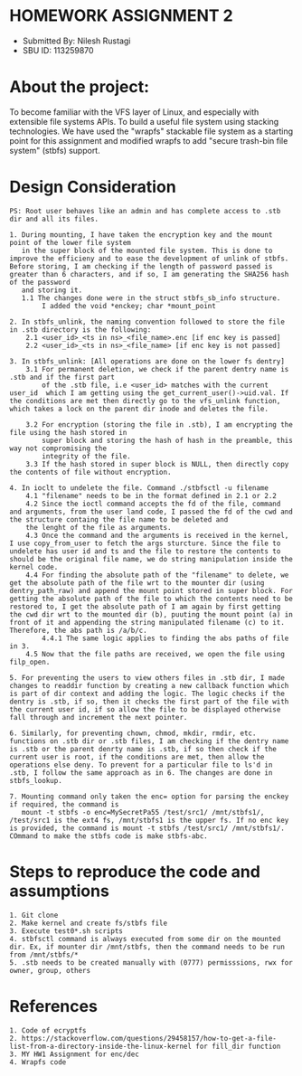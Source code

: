 # HOMEWORK ASSIGNMENT 2
* Submitted By: Nilesh Rustagi
* SBU ID: 113259870

# About the project:

To become familiar with the VFS layer of Linux, and especially with extensible file systems APIs. To build a useful file system using stacking technologies. 
We have used the "wrapfs" stackable file system as a starting point for this assignment and modified wrapfs to add "secure trash-bin file system" (stbfs) support.

# Design Consideration
    PS: Root user behaves like an admin and has complete access to .stb dir and all its files.

    1. During mounting, I have taken the encryption key and the mount point of the lower file system
       in the super block of the mounted file system. This is done to improve the efficieny and to ease the development of unlink of stbfs. Before storing, I am checking if the length of password passed is greater than 6 characters, and if so, I am generating the SHA256 hash of the password 
       and storing it. 
       1.1 The changes done were in the struct stbfs_sb_info structure.
            I added the void *enckey; char *mount_point

    2. In stbfs_unlink, the naming convention followed to store the file in .stb directory is the following:
        2.1 <user_id>_<ts in ns>_<file_name>.enc [if enc key is passed]
        2.2 <user_id>_<ts in ns>_<file_name> [if enc key is not passed]
    
    3. In stbfs_unlink: [All operations are done on the lower fs dentry]
        3.1 For permanent deletion, we check if the parent dentry name is .stb and if the first part
            of the .stb file, i.e <user_id> matches with the current user_id  which I am getting using the get_current_user()->uid.val. If the conditions are met then directly go to the vfs_unlink function, which takes a lock on the parent dir inode and deletes the file. 
                
        3.2 For encryption (storing the file in .stb), I am encrypting the file using the hash stored in 
            super block and storing the hash of hash in the preamble, this way not compromising the 
            integrity of the file.
        3.3 If the hash stored in super block is NULL, then directly copy the contents of file without encryption.
    
    4. In ioclt to undelete the file. Command ./stbfsctl -u filename
        4.1 "filename" needs to be in the format defined in 2.1 or 2.2 
        4.2 Since the ioctl command accepts the fd of the file, command and arguments, from the user land code, I passed the fd of the cwd and the structure containg the file name to be deleted and
        the lenght of the file as arguments.
        4.3 Once the command and the arguments is received in the kernel, I use copy_from_user to fetch the args sturcture. Since the file to undelete has user id and ts and the file to restore the contents to should be the original file name, we do string manipulation inside the kernel code.
        4.4 For finding the absolute path of the "filename" to delete, we get the absolute path of the file wrt to the mounter dir (using dentry_path_raw) and append the mount point stored in super block. For getting the absolute path of the file to which the contents need to be restored to, I get the absolute path of I am again by first getting the cwd dir wrt to the mounted dir (b), puuting the mount point (a) in front of it and appending the string manipulated filename (c) to it. Therefore, the abs path is /a/b/c.
            4.4.1 The same logic applies to finding the abs paths of file in 3.
        4.5 Now that the file paths are received, we open the file using filp_open.

    5. For preventing the users to view others files in .stb dir, I made changes to readdir function by creating a new callback function which is part of dir context and adding the logic. The logic checks if the dentry is .stb, if so, then it checks the first part of the file with the current user id, if so allow the file to be displayed otherwise fall through and increment the next pointer.

    6. Similarly, for preventing chown, chmod, mkdir, rmdir, etc. functions on .stb dir or .stb files, I am checking if the dentry name is .stb or the parent denrty name is .stb, if so then check if the current user is root, if the conditions are met, then allow the operations else deny. To prevent for a particular file to ls'd in .stb, I follow the same approach as in 6. The changes are done in stbfs_lookup.

    7. Mounting command only taken the enc= option for parsing the enckey if required, the command is 
       mount -t stbfs -o enc=MySecretPa55 /test/src1/ /mnt/stbfs1/, /test/src1 is the ext4 fs, /mnt/stbfs1 is the upper fs. If no enc key is provided, the command is mount -t stbfs /test/src1/ /mnt/stbfs1/. COmmand to make the stbfs code is make stbfs-abc.



# Steps to reproduce the code and assumptions
    1. Git clone
    2. Make kernel and create fs/stbfs file
    3. Execute test0*.sh scripts
    4. stbfsctl command is always executed from some dir on the mounted dir. Ex, if mounter dir /mnt/stbfs, then the command needs to be run from /mnt/stbfs/*
    5. .stb needs to be created manually with (0777) permisssions, rwx for owner, group, others
    

# References
    1. Code of ecryptfs
    2. https://stackoverflow.com/questions/29458157/how-to-get-a-file-list-from-a-directory-inside-the-linux-kernel for fill_dir function
    3. MY HW1 Assignment for enc/dec
    4. Wrapfs code
